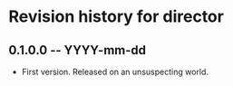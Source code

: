 # Revision history for director

## 0.1.0.0  -- YYYY-mm-dd

* First version. Released on an unsuspecting world.
